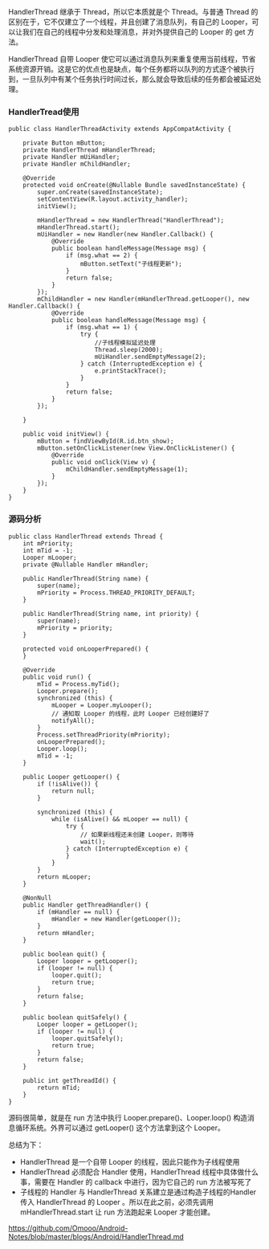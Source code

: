 HandlerThread 继承于 Thread，所以它本质就是个 Thread。与普通 Thread 的区别在于，它不仅建立了一个线程，并且创建了消息队列，有自己的 Looper，可以让我们在自己的线程中分发和处理消息，并对外提供自己的 Looper 的 get 方法。

HandlerThread 自带 Looper 使它可以通过消息队列来重复使用当前线程，节省系统资源开销。这是它的优点也是缺点，每个任务都将以队列的方式逐个被执行到，一旦队列中有某个任务执行时间过长，那么就会导致后续的任务都会被延迟处理。

### HandlerTread使用

```
public class HandlerThreadActivity extends AppCompatActivity {

    private Button mButton;
    private HandlerThread mHandlerThread;
    private Handler mUiHandler;
    private Handler mChildHandler;

    @Override
    protected void onCreate(@Nullable Bundle savedInstanceState) {
        super.onCreate(savedInstanceState);
        setContentView(R.layout.activity_handler);
        initView();

        mHandlerThread = new HandlerThread("HandlerThread");
        mHandlerThread.start();
        mUiHandler = new Handler(new Handler.Callback() {
            @Override
            public boolean handleMessage(Message msg) {
                if (msg.what == 2) {
                    mButton.setText("子线程更新");
                }
                return false;
            }
        });
        mChildHandler = new Handler(mHandlerThread.getLooper(), new Handler.Callback() {
            @Override
            public boolean handleMessage(Message msg) {
                if (msg.what == 1) {
                    try {
                        //子线程模拟延迟处理
                        Thread.sleep(2000);
                        mUiHandler.sendEmptyMessage(2);
                    } catch (InterruptedException e) {
                        e.printStackTrace();
                    }
                }
                return false;
            }
        });

    }

    public void initView() {
        mButton = findViewById(R.id.btn_show);
        mButton.setOnClickListener(new View.OnClickListener() {
            @Override
            public void onClick(View v) {
                mChildHandler.sendEmptyMessage(1);
            }
        });
    }
}
```

### 源码分析
```
public class HandlerThread extends Thread {
    int mPriority;
    int mTid = -1;
    Looper mLooper;
    private @Nullable Handler mHandler;

    public HandlerThread(String name) {
        super(name);
        mPriority = Process.THREAD_PRIORITY_DEFAULT;
    }
    
    public HandlerThread(String name, int priority) {
        super(name);
        mPriority = priority;
    }
    
    protected void onLooperPrepared() {
    }

    @Override
    public void run() {
        mTid = Process.myTid();
        Looper.prepare();
        synchronized (this) {
            mLooper = Looper.myLooper();
          	// 通知取 Looper 的线程，此时 Looper 已经创建好了
            notifyAll();
        }
        Process.setThreadPriority(mPriority);
        onLooperPrepared();
        Looper.loop();
        mTid = -1;
    }
    
    public Looper getLooper() {
        if (!isAlive()) {
            return null;
        }
        
        synchronized (this) {
            while (isAlive() && mLooper == null) {
                try {
                  	// 如果新线程还未创建 Looper，则等待
                    wait();
                } catch (InterruptedException e) {
                }
            }
        }
        return mLooper;
    }

    @NonNull
    public Handler getThreadHandler() {
        if (mHandler == null) {
            mHandler = new Handler(getLooper());
        }
        return mHandler;
    }

    public boolean quit() {
        Looper looper = getLooper();
        if (looper != null) {
            looper.quit();
            return true;
        }
        return false;
    }

    public boolean quitSafely() {
        Looper looper = getLooper();
        if (looper != null) {
            looper.quitSafely();
            return true;
        }
        return false;
    }

    public int getThreadId() {
        return mTid;
    }
}
```
源码很简单，就是在 run 方法中执行 Looper.prepare()、Looper.loop() 构造消息循环系统。外界可以通过 getLooper() 这个方法拿到这个 Looper。

总结为下：
- HandlerThread 是一个自带 Looper 的线程，因此只能作为子线程使用 
- HandlerThread 必须配合 Handler 使用，HandlerThread 线程中具体做什么事，需要在 Handler 的 callback 中进行，因为它自己的 run 方法被写死了
- 子线程的 Handler 与 HandlerThread 关系建立是通过构造子线程的Handler 传入 HandlerThread 的 Looper 。所以在此之前，必须先调用 mHandlerThread.start 让 run 方法跑起来 Looper 才能创建。

https://github.com/Omooo/Android-Notes/blob/master/blogs/Android/HandlerThread.md